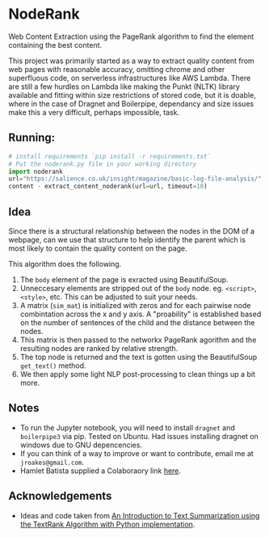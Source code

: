 # NodeRank
Web Content Extraction using the PageRank algorithm to find the element containing the best content.

This project was primarily started as a way to extract quality content from web pages with reasonable accuracy, omitting chrome and other superfluous code, on serverless infrastructures like AWS Lambda. There are still a few hurdles on Lambda like making the Punkt (NLTK) library available and fitting within size restrictions of stored code, but it is doable, where in the case of Dragnet and Boilerpipe, dependancy and size issues make this a very difficult, perhaps impossible, task.

## Running:
``` python
# install requirements `pip install -r requirements.txt`
# Put the noderank.py file in your working directory
import noderank
url="https://salience.co.uk/insight/magazine/basic-log-file-analysis/"
content - extract_content_noderank(url=url, timeout=10)
```

## Idea
Since there is a structural relationship between the nodes in the DOM of a webpage, can we use that structure to help identify the parent which is most likely to contain the quality content on the page.

This algorithm does the following.
1. The `body` element of the page is exracted using BeautifulSoup.
1. Unneccesary elements are stripped out of the `body` node. eg. `<script>`, `<style>`, etc.  This can be adjusted to suit your needs.
1. A matrix (`sim_mat`) is initialized with zeros and for each pairwise node combintation across the x and y axis. A "proability" is established based on the number of sentences of the child and the distance between the nodes.
1. This matrix is then passed to the networkx PageRank agorithm and the resulting nodes are ranked by relative strength.
1. The top node is returned and the text is gotten using the BeautifulSoup `get_text()` method.
1. We then apply some light NLP post-processing to clean things up a bit more.

## Notes
* To run the Jupyter notebook, you will need to install `dragnet` and `boilerpipe3` via pip.  Tested on Ubuntu.  Had issues installing dragnet on windows due to GNU depencencies.
* If you can think of a way to improve or want to contribute, email me at `jroakes@gmail.com`.
* Hamlet Batista supplied a Colaboraory link [here](https://colab.research.google.com/github/jroakes/NodeRank/blob/master/noderank.ipynb).

## Acknowledgements
* Ideas and code taken from [An Introduction to Text Summarization using the TextRank Algorithm with Python implementation](https://www.analyticsvidhya.com/blog/2018/11/introduction-text-summarization-textrank-python/).





